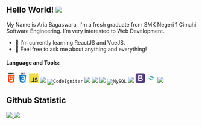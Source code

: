 ## Hello World! <img src="https://github.com/TheDudeThatCode/TheDudeThatCode/blob/master/Assets/Hi.gif" width="32px">

My Name is Aria Bagaswara, I'm a fresh graduate from SMK Negeri 1 Cimahi Software Engineering. I'm very interested to Web Development.

- 📖 I’m currently learning ReactJS and VueJS.
- 💬 Feel free to ask me about anything and everything!

#### Language and Tools:

<code><img alt="HTML5" width="26px" src="https://raw.githubusercontent.com/github/explore/80688e429a7d4ef2fca1e82350fe8e3517d3494d/topics/html/html.png" /></code>
<code><img alt="CSS3" width="26px" src="https://raw.githubusercontent.com/github/explore/80688e429a7d4ef2fca1e82350fe8e3517d3494d/topics/css/css.png" /></code>
<code><img height="25" src="https://raw.githubusercontent.com/github/explore/80688e429a7d4ef2fca1e82350fe8e3517d3494d/topics/javascript/javascript.png"></code>
<code><img height="25" src="https://raw.githubusercontent.com/jmnote/z-icons/master/svg/php.svg"></code>
<code><img alt="CodeIgniter" width="26px" src="https://seeklogo.com/images/C/codeigniter-logo-BDF3D666E7-seeklogo.com.png" /></code>
<code><img height="25" src="https://cdn.svgporn.com/logos/laravel.svg"></code>
<code><img height="25" src="https://raw.githubusercontent.com/jmnote/z-icons/master/svg/ruby.svg"></code>
<code><img height="25" src="https://raw.githubusercontent.com/jmnote/z-icons/master/svg/github.svg"></code>
<code><img alt="MySQL" width="26px" src="https://cdn.svgporn.com/logos/mysql.svg" /></code>
<code><img height="25" src="https://cdn.svgporn.com/logos/sass.svg"></code>
<code><img height="25" src="https://raw.githubusercontent.com/github/explore/80688e429a7d4ef2fca1e82350fe8e3517d3494d/topics/bootstrap/bootstrap.png"></code>
<code><img height="25" src="https://raw.githubusercontent.com/github/explore/80688e429a7d4ef2fca1e82350fe8e3517d3494d/topics/tailwind/tailwind.png"></code>
<code><img height="25" src="https://cdn.svgporn.com/logos/visual-studio-code.svg"></code>


## Github Statistic
<p align="left">
<a href="https://github.com/dimasmds">
  <img height="180em" src="https://github-readme-stats-eight-theta.vercel.app/api?username=ariabagaswara23&show_icons=true&theme=algolia&include_all_commits=true&count_private=true"/>
  <img height="180em" src="https://github-readme-stats-eight-theta.vercel.app/api/top-langs/?username=ariabagaswara23&layout=compact&langs_count=8&theme=algolia"/>
</a>
</p>
